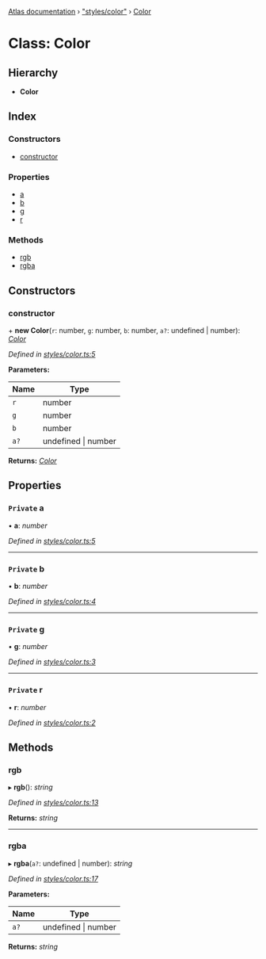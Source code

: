 [Atlas documentation](../globals.md) › ["styles/color"](../modules/_styles_color_.md) › [Color](_styles_color_.color.md)

# Class: Color

## Hierarchy

* **Color**

## Index

### Constructors

* [constructor](_styles_color_.color.md#constructor)

### Properties

* [a](_styles_color_.color.md#private-a)
* [b](_styles_color_.color.md#private-b)
* [g](_styles_color_.color.md#private-g)
* [r](_styles_color_.color.md#private-r)

### Methods

* [rgb](_styles_color_.color.md#rgb)
* [rgba](_styles_color_.color.md#rgba)

## Constructors

###  constructor

\+ **new Color**(`r`: number, `g`: number, `b`: number, `a?`: undefined | number): *[Color](_styles_color_.color.md)*

*Defined in [styles/color.ts:5](https://github.com/chronark/atlas/blob/6f04484/src/styles/color.ts#L5)*

**Parameters:**

Name | Type |
------ | ------ |
`r` | number |
`g` | number |
`b` | number |
`a?` | undefined &#124; number |

**Returns:** *[Color](_styles_color_.color.md)*

## Properties

### `Private` a

• **a**: *number*

*Defined in [styles/color.ts:5](https://github.com/chronark/atlas/blob/6f04484/src/styles/color.ts#L5)*

___

### `Private` b

• **b**: *number*

*Defined in [styles/color.ts:4](https://github.com/chronark/atlas/blob/6f04484/src/styles/color.ts#L4)*

___

### `Private` g

• **g**: *number*

*Defined in [styles/color.ts:3](https://github.com/chronark/atlas/blob/6f04484/src/styles/color.ts#L3)*

___

### `Private` r

• **r**: *number*

*Defined in [styles/color.ts:2](https://github.com/chronark/atlas/blob/6f04484/src/styles/color.ts#L2)*

## Methods

###  rgb

▸ **rgb**(): *string*

*Defined in [styles/color.ts:13](https://github.com/chronark/atlas/blob/6f04484/src/styles/color.ts#L13)*

**Returns:** *string*

___

###  rgba

▸ **rgba**(`a?`: undefined | number): *string*

*Defined in [styles/color.ts:17](https://github.com/chronark/atlas/blob/6f04484/src/styles/color.ts#L17)*

**Parameters:**

Name | Type |
------ | ------ |
`a?` | undefined &#124; number |

**Returns:** *string*
